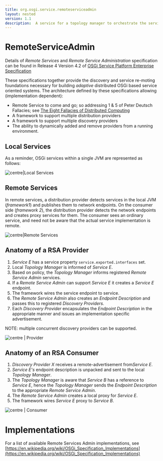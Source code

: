 ```yaml
---
title: org.osgi.service.remoteserviceadmin
layout: nested
version: 1.1
description:  A service for a topology manager to orchestrate the services between OSGi frameworks.
---
```

# RemoteServiceAdmin

Details of *Remote Services* and *Remote Service Administration* specification can be found in Release 4 Version 4.2 of [OSGi Service Platform Enterprise Specification](http://www.osgi.org/Download/File?url=/download/r4v42/r4.enterprise.pdf)

These specifications together provide the discovery and service
re-moting foundations necessary for building *adaptive* distributed OSGi
based service oriented systems. The architecture defined by these
specifications allowing (implementation dependent):

-   Remote Service to come and go; so addressing 1 & 5 of Peter Deutsch
    Fallacies; see [The Eight Fallacies of Distributed
    Computing](http://blogs.oracle.com/jag/resource/Fallacies.html)
-   A framework to support multiple distribution providers
-   A framework to support multiple discovery providers
-   The ability to dynamically added and remove providers from a running
    environment.

Local Services
--------------

As a reminder, OSGi services within a single JVM are represented as
follows:

![centre|Local Services](RSA-3.png "centre|Local Services")

Remote Services
---------------

In remote services, a distribution provider detects services in the
local JVM (*framework1*) and publishes them to network endpoints. On the
consumer side (*framework 2*), the distribution provider detects the
network endpoints and creates proxy services for them. The consumer sees
an ordinary service, and need not be aware that the actual service
implementation is remote.

![centre|Remote Services](RSA-4.png "centre|Remote Services")

Anatomy of a RSA Provider
-------------------------

1.  *Service E* has a service property `service.exported.interfaces`
    set.
2.  Local *Topology Manager* is informed of *Service E*.
3.  Based on policy, the *Topology Manager* informs registered *Remote
    Service Admin* services.
4.  If a *Remote Service Admin* can support *Service E* it creates a
    *Service E* endpoint.
5.  The framework wires the service endpoint to service.
6.  The *Remote Service Admin* also creates an *Endpoint Description*
    and passes this to registered *Discovery Providers*.
7.  Each *Discovery Provider* encapsulates the *Endpoint Description* in
    the appropriate manner and issues an implementation specific
    advertisement.

NOTE: multiple concurrent discovery providers can be supported. 

![ centre | Provider](RSA-1.png " centre | Provider")

Anatomy of an RSA Consumer
--------------------------

1.  *Discovery Provider X* receives a remote-advertisement from*Service
    E*.
2.  *Service E's* endpoint description is unpacked and sent to the local
    *Topology Manager*.
3.  The *Topology Manager* is aware that *Service B* has a reference to
    *Service E*, hence the *Topology Manager* sends the *Endpoint
    Description* to the appropriate *Remote Service Admin*.
4.  The *Remote Service Admin* creates a local proxy for *Service E*.
5.  The framework wires *Service E* proxy to *Service B*.

![ centre | Consumer](RSA-2.png " centre | Consumer")

Implementations
===============

For a list of available Remote Services Admin implementations, see [https://en.wikipedia.org/wiki/OSGi_Specification_Implementations](https://en.wikipedia.org/wiki/OSGi_Specification_Implementations)
